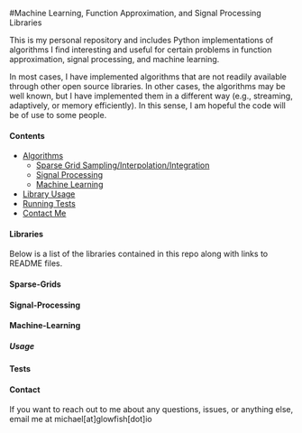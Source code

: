 #Machine Learning, Function Approximation, and Signal Processing Libraries

This is my personal repository and includes Python implementations of algorithms I find interesting and useful for certain
problems in function approximation, signal processing, and machine learning.

In most cases, I have implemented algorithms that are not readily available through other open source libraries. In other
cases, the algorithms may be well known, but I have implemented them in a different way (e.g., streaming, adaptively, or
memory efficiently). In this sense, I am hopeful the code will be of use to some people.

#### Contents
* [Algorithms](#Algorithms)
    * [Sparse Grid Sampling/Interpolation/Integration](/code/Sparse_Grid_Interpolation/README.md)
    * [Signal Processing](/code/Signal_Processing/README.md)
    * [Machine Learning](/code/Machine-Learning/README.md)
* [Library Usage](#Usage)
* [Running Tests](#Tests)
* [Contact Me](#Contact)


#### Libraries ####

Below is a list of the libraries contained in this repo along with links to README files.

#### Sparse-Grids ####


#### Signal-Processing ####


#### Machine-Learning ####


##### Usage ####


#### Tests ####


#### Contact ####
If you want to reach out to me about any questions, issues, or anything else, email me at michael[at]glowfish[dot]io

